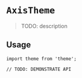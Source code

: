 # `AxisTheme`

> TODO: description

## Usage

```
import theme from 'theme';

// TODO: DEMONSTRATE API
```
